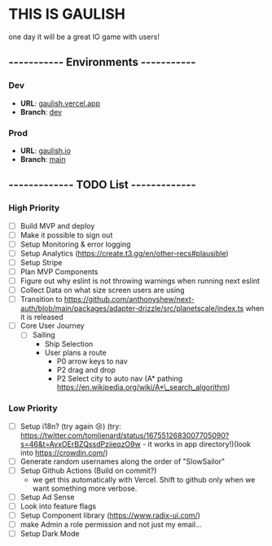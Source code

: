 # THIS IS GAULISH

one day it will be a great IO game with users!

## ----------- Environments -----------

### Dev

- **URL**: [gaulish.vercel.app](https://gaulish.vercel.app/)
- **Branch**: [dev](https://github.com/pmaier983/gaulish/tree/dev)

### Prod

- **URL**: [gaulish.io](https://gaulish.io/)
- **Branch**: [main](https://github.com/pmaier983/gaulish/tree/main)

## ------------- TODO List -------------

### High Priority

- [ ] Build MVP and deploy
- [ ] Make it possible to sign out
- [ ] Setup Monitoring & error logging
- [ ] Setup Analytics (https://create.t3.gg/en/other-recs#plausible)
- [ ] Setup Stripe
- [ ] Plan MVP Components
- [ ] Figure out why eslint is not throwing warnings when running next eslint
- [ ] Collect Data on what size screen users are using
- [ ] Transition to https://github.com/anthonyshew/next-auth/blob/main/packages/adapter-drizzle/src/planetscale/index.ts when it is released
- [ ] Core User Journey
  - [ ] Sailing
    - Ship Selection
    - User plans a route
      - P0 arrow keys to nav
      - P2 drag and drop
      - P2 Select city to auto nav (A* pathing https://en.wikipedia.org/wiki/A*\_search_algorithm)

### Low Priority

- [ ] Setup i18n? (try again :cry:) (try: https://twitter.com/tomlienard/status/1675512683007705090?s=46&t=AvxOErBZQssdPziieqzO9w - it works in app directory!)(look into https://crowdin.com/)
- [ ] Generate random usernames along the order of "SlowSailor"
- [ ] Setup Github Actions (Build on commit?)
  - we get this automatically with Vercel. Shift to github only when we want something more verbose.
- [ ] Setup Ad Sense
- [ ] Look into feature flags
- [ ] Setup Component library (https://www.radix-ui.com/)
- [ ] make Admin a role permission and not just my email...
- [ ] Setup Dark Mode
